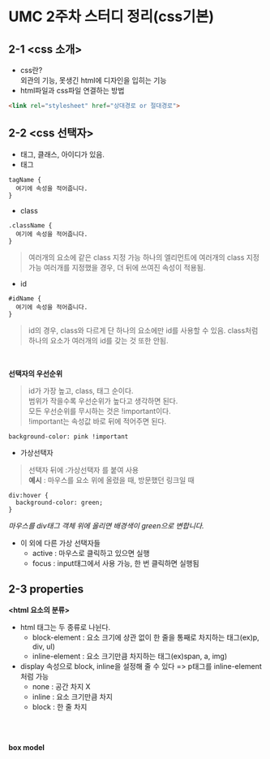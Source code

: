 # UMC 2주차 스터디 정리(css기본)
## 2-1 <css 소개>
- css란?    
   외관의 기능, 못생긴 html에 디자인을 입히는 기능       
- html파일과 css파일 연결하는 방법
```html
<link rel="stylesheet" href="상대경로 or 절대경로">
```

## 2-2 <css 선택자>
- 태그, 클래스, 아이디가 있음.
- 태그
```
tagName {
  여기에 속성을 적어줍니다.
}
```
- class
```
.className {
  여기에 속성을 적어줍니다.
}
```
> 여러개의 요소에 같은 class 지정 가능
> 하나의 엘리먼트에 여러개의 class 지정 가능
> 여러개를 지정했을 경우, 더 뒤에 쓰여진 속성이 적용됨.
- id
```
#idName {
  여기에 속성을 적어줍니다.
}
```
> id의 경우, class와 다르게 단 하나의 요소에만 id를 사용할 수 있음.
> class처럼 하나의 요소가 여러개의 id를 갖는 것 또한 안됨.
    
<br>    
    
<b>선택자의 우선순위</b>    
> id가 가장 높고, class, 태그 순이다.    
> 범위가 작을수록 우선순위가 높다고 생각하면 된다.    
> 모든 우선순위를 무시하는 것은 !important이다.    
> !important는 속성값 바로 뒤에 적어주면 된다.    
```
background-color: pink !important
```

- 가상선택자
> 선택자 뒤에 :가상선택자 를 붙여 사용    
> <b>예시</b> : 마우스를 요소 위에 올렸을 때, 방문했던 링크일 때
```
div:hover {
  background-color: green;
}
```
_마우스를 div태그 객체 위에 올리면 배경색이 green으로 변합니다._    

- 이 외에 다른 가상 선택자들
  - active : 마우스로 클릭하고 있으면 실행
  - focus : input태그에서 사용 가능, 한 번 클릭하면 실행됨

## 2-3 properties
<b><html 요소의 분류></b>
- html 태그는 두 종류로 나뉜다.
   * block-element : 요소 크기에 상관 없이 한 줄을 통째로 차지하는 태그(ex)p, div, ul)
   * inline-element : 요소 크기만큼 차지하는 태그(ex)span, a, img)
- display 속성으로 block, inline을 설정해 줄 수 있다 => p태그를 inline-element처럼 가능
   * none : 공간 차지 X
   * inline : 요소 크기만큼 차지
   * block : 한 줄 차지

<br><br>
   
<b>box model</b>
